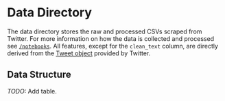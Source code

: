 # Data Directory

The data directory stores the raw and processed CSVs scraped from Twitter. For more information on how the data is collected and processed see [`/notebooks`](../notebooks/README.md). All features, except for the `clean_text` column, are directly derived from the [Tweet object](https://developer.twitter.com/en/docs/tweets/data-dictionary/overview/tweet-object#tweet-dictionary) provided by Twitter.

## Data Structure

*TODO:* Add table.
